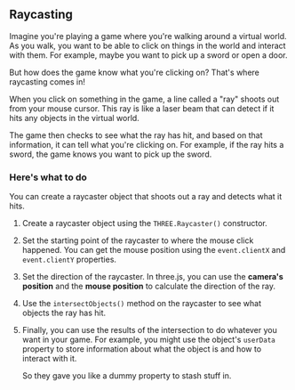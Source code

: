 ## Raycasting

Imagine you're playing a game where you're walking around a virtual world. As you walk, you want to be able to click on things in the world and interact with them. For example, maybe you want to pick up a sword or open a door.

But how does the game know what you're clicking on? That's where raycasting comes in!

When you click on something in the game, a line called a "ray" shoots out from your mouse cursor. This ray is like a laser beam that can detect if it hits any objects in the virtual world.

The game then checks to see what the ray has hit, and based on that information, it can tell what you're clicking on. For example, if the ray hits a sword, the game knows you want to pick up the sword.

### Here's what to do

You can create a raycaster object that shoots out a ray and detects what it hits.

1. Create a raycaster object using the `THREE.Raycaster()` constructor.

2. Set the starting point of the raycaster to where the mouse click happened. You can get the mouse position using the `event.clientX` and `event.clientY` properties.

3. Set the direction of the raycaster. In three.js, you can use the **camera's position** and the **mouse position** to calculate the direction of the ray.

4. Use the `intersectObjects()` method on the raycaster to see what objects the ray has hit.

5. Finally, you can use the results of the intersection to do whatever you want in your game. For example, you might use the object's `userData` property to store information about what the object is and how to interact with it.

    So they gave you like a dummy property to stash stuff in.

<br>
